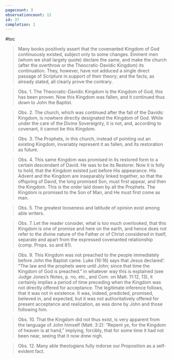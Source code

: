 ```yaml
---
pagecount: 3
observationcount: 12
id: 37
completion: 1
---
```

#toc

>Many books positively assert that the covenanted Kingdom of God continuously existed, subject only to some changes. Eminent men (whom we shall largely quote) declare the same, and make the church (after the overthrow or the Theocratic-Davidic Kingdom) its continuation. They, however, have not adduced a single direct passage of Scripture in.support of their theory; and the facts, as already stated, all clearly prove the contrary.

>Obs. 1. The Theocratic-Davidic Kingdom is the Kingdom of God; this has been proven. Now this Kingdom was fallen, and it continued thus down to John the Baptist.

>Obs. 2. The church, which was continued after the fall of the Davidic Kingdom, is nowhere directly designated the Kingdom of God. While under the care of the Divine Sovereignty, it is not, and, according to covenant, it cannot be this Kingdom.

>Obs. 3. The Prophets, in this church, instead of pointing out an existing Kingdom, invariably represent it as fallen, and its restoration as future.

>Obs. 4. This same Kingdom was promised in its restored form to a certain descendant of David. He was to be its Restorer. Now it is folly to hold, that the Kingdom existed just before His appearance. His Advent and the Kingdom are inseparably linked together, so that the offspring of David, the long promised Son, must first appear, and then the Kingdom. This is the order laid down by all the Prophets. The Kingdom is promised to the Son of Man, and He must first come as man.

>Obs. 5. The greatest looseness and latitude of opinion exist among able writers.

>Obs. 7. Let the reader consider, what is too much overlooked, that this Kingdom is one of promise and here on the earth, and hence does not refer to the divine nature of the Father or of Christ considered in itself, separate and apart from the expressed covenanted relationship (comp. Props. so and 81).

>Obs. 9. This Kingdom was not preached to the people immediately before John the Baptist came. Luke (16:16) says that Jesus declared’: “The law and the prophets were until John; since that time the Kingdom of God is preached.” in whatever way this is explained (see Judge Jones’s Notes, p. no, etc., and Com. on Matt. 11:12, 13), it certainly implies a period of time preceding when the Kingdom was not directly offered for acceptance. The legitimate inference follows, that it was not in existence. It was, indeed, predicted, promised, believed in, and expected, but it was not authoritatively offered for present acceptance and realization, as was done by John and those following him.

>Obs. 10. That the Kingdom did not thus exist, is very apparent from the language of John himself (Matt. 3:2): “Repent ye, for the Kingdom of heaven is at hand,” implying, forcibly, that for some time it had not been near, seeing that it now drew nigh.

>Obs. 12. Many able theologians fully indorse our Proposition as a self-evident fact.

